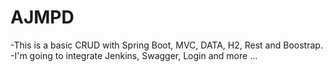 # AJMPD

-This is a basic CRUD with Spring Boot, MVC, DATA, H2, Rest and Boostrap.
-I'm going to integrate Jenkins, Swagger, Login and more ...
